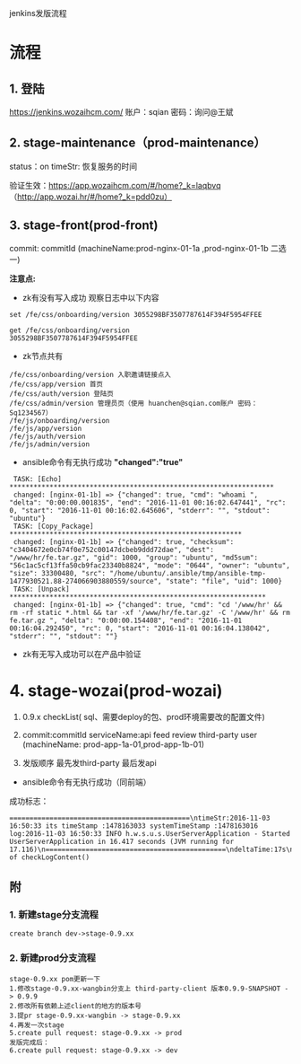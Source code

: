 jenkins发版流程
# 流程
## 1. 登陆
https://jenkins.wozaihcm.com/
账户：sqian
密码：询问@王斌

## 2. stage-maintenance（prod-maintenance）

status：on
timeStr: 恢复服务的时间

验证生效：https://app.wozaihcm.com/#/home?_k=laqbvq
（http://app.wozai.hr/#/home?_k=pdd0zu）

## 3. stage-front(prod-front)
commit: commitId
(machineName:prod-nginx-01-1a ,prod-nginx-01-1b 二选一)

 **注意点:**
 - zk有没有写入成功
 观察日志中以下内容
 ```
 set /fe/css/onboarding/version 3055298BF3507787614F394F5954FFEE

 get /fe/css/onboarding/version
 3055298BF3507787614F394F5954FFEE
 ```


 - zk节点共有
 ```
 /fe/css/onboarding/version 入职邀请链接点入
 /fe/css/app/version 首页
 /fe/css/auth/version 登陆页
 /fe/css/admin/version 管理员页（使用 huanchen@sqian.com账户 密码：Sq1234567）
 /fe/js/onboarding/version
 /fe/js/app/version
 /fe/js/auth/version
 /fe/js/admin/version
```

 - ansible命令有无执行成功
**"changed":"true"**
```
 TASK: [Echo] ******************************************************************
 changed: [nginx-01-1b] => {"changed": true, "cmd": "whoami ", "delta": "0:00:00.001835", "end": "2016-11-01 00:16:02.647441", "rc": 0, "start": "2016-11-01 00:16:02.645606", "stderr": "", "stdout": "ubuntu"}
 TASK: [Copy_Package] **********************************************************
 changed: [nginx-01-1b] => {"changed": true, "checksum": "c3404672e0cb74f0e752c00147dcbeb9ddd72dae", "dest": "/www/hr/fe.tar.gz", "gid": 1000, "group": "ubuntu", "md5sum": "56c1ac5cf13ffa50cb9fac23340b8824", "mode": "0644", "owner": "ubuntu", "size": 33300480, "src": "/home/ubuntu/.ansible/tmp/ansible-tmp-1477930521.88-274066903880559/source", "state": "file", "uid": 1000}
 TASK: [Unpack] ****************************************************************
 changed: [nginx-01-1b] => {"changed": true, "cmd": "cd '/www/hr' && rm -rf static *.html && tar -xf '/www/hr/fe.tar.gz' -C '/www/hr' && rm fe.tar.gz ", "delta": "0:00:00.154408", "end": "2016-11-01 00:16:04.292450", "rc": 0, "start": "2016-11-01 00:16:04.138042", "stderr": "", "stdout": ""}
```

 - zk有无写入成功可以在产品中验证

# 4. stage-wozai(prod-wozai)

  1. 0.9.x checkList( sql、需要deploy的包、prod环境需要改的配置文件)
  2. commit:commitId
     serviceName:api feed review third-party user
     (machineName: prod-app-1a-01,prod-app-1b-01)

  3. 发版顺序
	最先发third-party 最后发api

  - ansible命令有无执行成功（同前端）

  成功标志：
  ```
  =============================================\ntimeStr:2016-11-03 16:50:33 its timeStamp :1478163033 systemTimeStamp :1478163016 log:2016-11-03 16:50:33 INFO h.w.s.u.s.UserServerApplication - Started UserServerApplication in 16.417 seconds (JVM running for 17.116)\n=============================================\ndeltaTime:17s\nreturnValue of checkLogContent()
  ```



## 附
### 1. 新建stage分支流程
```create branch dev->stage-0.9.xx```

### 2. 新建prod分支流程
```
stage-0.9.xx pom更新一下
1.修改stage-0.9.xx-wangbin分支上 third-party-client 版本0.9.9-SNAPSHOT -> 0.9.9
2.修改所有依赖上述client的地方的版本号
3.提pr stage-0.9.xx-wangbin -> stage-0.9.xx
4.再发一次stage
5.create pull request: stage-0.9.xx -> prod
发版完成后：
6.create pull request: stage-0.9.xx -> dev
```

